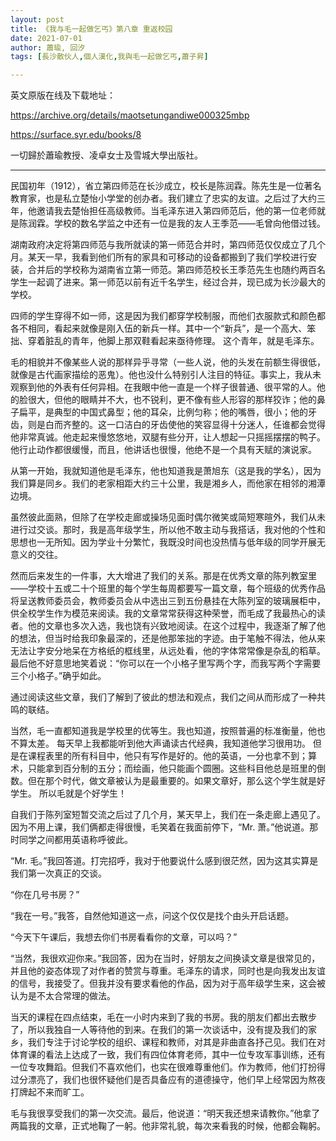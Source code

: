 ```yaml
---
layout: post
title: 《我与毛一起做乞丐》第八章 重返校园
date: 2021-07-01
author: 蕭瑜, 回汐
tags: [長沙散伙人,個人漢化,我與毛一起做乞丐,蕭子昇]

---
```

英文原版在线及下载地址：

<https://archive.org/details/maotsetungandiwe000325mbp>

<https://surface.syr.edu/books/8>

一切歸於蕭瑜教授、凌卓女士及雪城大學出版社。

* * *

民国初年（1912），省立第四师范在长沙成立，校长是陈润霖。陈先生是一位著名教育家，也是私立楚怡小学堂的创办者。我们建立了忠实的友谊。之后过了大约三年，他邀请我去楚怡担任高级教师。当毛泽东进入第四师范后，他的第一位老师就是陈润霖。学校的数名学监之中还有一位是我的友人王季范——毛曾向他借过钱。

湖南政府决定将第四师范与我所就读的第一师范合并时，第四师范仅仅成立了几个月。某天一早，我看到他们所有的家具和可移动的设备都搬到了我们学校进行安装，合并后的学校称为湖南省立第一师范。第四师范校长王季范先生也随约两百名学生一起调了进来。第一师范以前有近千名学生，经过合并，现已成为长沙最大的学校。

四师的学生穿得不如一师，这是因为我们都穿学校制服，而他们衣服款式和颜色都各不相同，看起来就像是刚入伍的新兵一样。其中一个“新兵”，是一个高大、笨拙、穿着脏乱的青年，他脚上那双鞋看起来亟待修理。 这个青年，就是毛泽东。

毛的相貌并不像某些人说的那样异乎寻常（一些人说，他的头发在前额生得很低，就像是古代画家描绘的恶鬼）。他也没什么特别引人注目的特征。事实上，我从未观察到他的外表有任何异相。在我眼中他一直是一个样子很普通、很平常的人。他的脸很大，但他的眼睛并不大，也不锐利，更不像有些人形容的那样狡诈；他的鼻子扁平，是典型的中国式鼻型；他的耳朵，比例匀称；他的嘴唇，很小；他的牙齿，则是白而齐整的。这一口洁白的牙齿使他的笑容显得十分迷人，任谁都会觉得他非常真诚。他走起来慢悠悠地，双腿有些分开，让人想起一只摇摇摆摆的鸭子。他行止动作都很缓慢，而且，他讲话也很慢，他绝不是一个具有天赋的演说家。

从第一开始，我就知道他是毛泽东，他也知道我是萧旭东（这是我的学名），因为我们算是同乡。我们的老家相距大约三十公里，我是湘乡人，而他家在相邻的湘潭边境。

虽然彼此面熟，但除了在学校走廊或操场见面时偶尔微笑或简短寒暄外，我们从未进行过交谈。那时，我是高年级学生，所以他不敢主动与我搭话，我对他的个性和思想也一无所知。因为学业十分繁忙，我既没时间也没热情与低年级的同学开展无意义的交往。

然而后来发生的一件事，大大增进了我们的关系。那是在优秀文章的陈列教室里——学校十五或二十个班里的每个学生每周都要写一篇文章，每个班级的优秀作品将呈送教师委员会，教师委员会从中选出三到五份悬挂在大陈列室的玻璃展柜中，供全校学生作为模范来阅读。我的文章常常获得这种荣誉，而毛成了我最热心的读者。他的文章也多次入选，我也饶有兴致地阅读。在这个过程中，我逐渐了解了他的想法，但当时给我印象最深的，还是他那笨拙的字迹。由于笔触不得法，他从来无法让字安分地呆在方格纸的框线里，从远处看，他的字体常常像是杂乱的稻草。最后他不好意思地笑着说：“你可以在一个小格子里写两个字，而我写两个字需要三个小格子。”确乎如此。

通过阅读这些文章，我们了解到了彼此的想法和观点，我们之间从而形成了一种共鸣的联结。

当然，毛一直都知道我是学校里的优等生。我也知道，按照普遍的标准衡量，他也不算太差。 每天早上我都能听到他大声诵读古代经典，我知道他学习很用功。 但是在课程表里的所有科目中，他只有写作是好的。他的英语，一分也拿不到；算术，只能拿到百分制的五分；而绘画，他只能画个圆圈。这些科目他总是班里的倒数。但在那个时代，做文章被认为是最重要的。如果文章好，那么这个学生就是好学生。 所以毛就是个好学生！

自我们于陈列室短暂交流之后过了几个月，某天早上，我们在一条走廊上遇见了。因为不用上课，我们俩都走得很慢，毛笑着在我面前停下，“Mr. 萧。”他说道。那时同学之间都用英语称呼彼此。

“Mr. 毛。”我回答道。打完招呼，我对于他要说什么感到很茫然，因为这其实算是我们第一次真正的交谈。

“你在几号书房？”

“我在一号。”我答，自然他知道这一点，问这个仅仅是找个由头开启话题。

“今天下午课后，我想去你们书房看看你的文章，可以吗？”

“当然，我很欢迎你来。”我回答，因为在当时，好朋友之间换读文章是很常见的，并且他的姿态体现了对作者的赞赏与尊重。毛泽东的请求，同时也是向我发出友谊的信号，我接受了。但我并没有要求看他的作品，因为对于高年级学生来，这会被认为是不太合常理的做法。

当天的课程在四点结束，毛在一小时内来到了我的书房。我的朋友们都出去散步了，所以我独自一人等待他的到来。在我们的第一次谈话中，没有提及我们的家乡，我们专注于讨论学校的组织、课程和教师，对其是非曲直各抒己见。我们在对体育课的看法上达成了一致，我们有四位体育老师，其中一位专攻军事训练，还有一位专攻舞蹈。但我们不喜欢他们，也实在很难尊重他们。作为教师，他们打扮得过分漂亮了，我们也很怀疑他们是否具备应有的道德操守，他们早上经常因为熬夜打牌起不来而旷工。

毛与我很享受我们的第一次交流。最后，他说道：“明天我还想来请教你。”他拿了两篇我的文章，正式地鞠了一躬。他非常礼貌，每次来看我的时候，他都会鞠躬。
